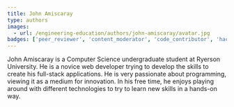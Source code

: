 ```yaml
---
title: John Amiscaray
type: authors
images:
  - url: /engineering-education/authors/john-amiscaray/avatar.jpg 
badges: ['peer_reviewer', 'content_moderator', 'code_contributor', 'hackathon_participant_22', 'hackathon_winner_22', 'community_builder']
---
```

John Amiscaray is a Computer Science undergraduate student at Ryerson University. He is a novice web developer trying to develop the skills to create his full-stack applications. He is very passionate about programming, viewing it as a medium for innovation. In his free time, he enjoys playing around with different technologies to try to learn new skills in a hands-on way.
